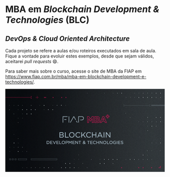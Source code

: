 # MBA em *Blockchain Development & Technologies* (BLC)

## *DevOps & Cloud Oriented Architecture*

Cada projeto se refere a aulas e/ou roteiros executados em sala de aula.
Fique a vontade para evoluir estes exemplos, desde que sejam válidos, aceitarei *pull requests* :smile:.

Para saber mais sobre o curso, acesse o site de MBA da FIAP em https://www.fiap.com.br/mba/mba-em-blockchain-development-e-technologies/.

![FIAP MBA](../img/blockchain1.png)
